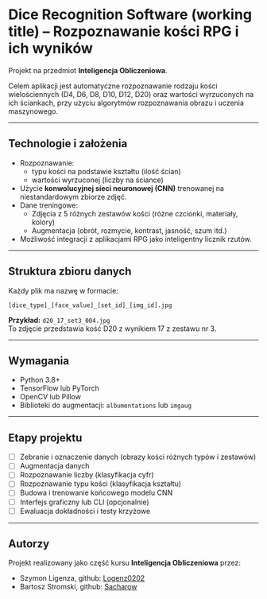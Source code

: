 # Dice Recognition Software (working title) – Rozpoznawanie kości RPG i ich wyników

Projekt na przedmiot **Inteligencja Obliczeniowa**.

Celem aplikacji jest automatyczne rozpoznawanie rodzaju kości wielościennych (D4, D6, D8, D10, D12, D20) oraz wartości wyrzuconych na ich ściankach, przy użyciu algorytmów rozpoznawania obrazu i uczenia maszynowego.

---

## Technologie i założenia

- Rozpoznawanie:
  - typu kości na podstawie kształtu (ilość ścian)
  - wartości wyrzuconej (liczby na ściance)
- Użycie **konwolucyjnej sieci neuronowej (CNN)** trenowanej na niestandardowym zbiorze zdjęć.
- Dane treningowe:
  - Zdjęcia z 5 różnych zestawów kości (różne czcionki, materiały, kolory)
  - Augmentacja (obrót, rozmycie, kontrast, jasność, szum itd.)
- Możliwość integracji z aplikacjami RPG jako inteligentny licznik rzutów.

---

## Struktura zbioru danych

Każdy plik ma nazwę w formacie:

```
[dice_type]_[face_value]_[set_id]_[img_id].jpg
```

**Przykład:** `d20_17_set3_004.jpg`  
To zdjęcie przedstawia kość D20 z wynikiem 17 z zestawu nr 3.

---

## Wymagania

- Python 3.8+
- TensorFlow lub PyTorch
- OpenCV lub Pillow
- Biblioteki do augmentacji: `albumentations` lub `imgaug`

---

## Etapy projektu

- [ ] Zebranie i oznaczenie danych (obrazy kości różnych typów i zestawów)
- [ ] Augmentacja danych
- [ ] Rozpoznawanie liczby (klasyfikacja cyfr)
- [ ] Rozpoznawanie typu kości (klasyfikacja kształtu)
- [ ] Budowa i trenowanie końcowego modelu CNN
- [ ] Interfejs graficzny lub CLI (opcjonalnie)
- [ ] Ewaluacja dokładności i testy krzyżowe

---

## Autorzy

Projekt realizowany jako część kursu **Inteligencja Obliczeniowa** przez:
- Szymon Ligenza, github: [Logenz0202](https://github.com/Logenz0202)
- Bartosz Stromski, github: [Sacharow](https://github.com/Sacharow)
